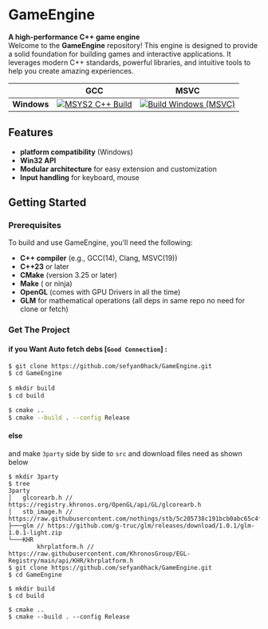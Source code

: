 # GameEngine

**A high-performance C++ game engine**  
Welcome to the **GameEngine** repository! This engine is designed to provide a solid foundation for building games and interactive applications. It leverages modern C++ standards, powerful libraries, and intuitive tools to help you create amazing experiences.

|         | **GCC** | **MSVC** |
| ------- | --- | ---- |
| **Windows** | [![MSYS2 C++ Build](https://github.com/sefyan0hack/GameEngine/actions/workflows/cpp_Mingw.yml/badge.svg?event=push)](https://github.com/sefyan0hack/GameEngine/actions/workflows/cpp_Mingw.yml) | [![Build Windows (MSVC)](https://github.com/sefyan0hack/GameEngine/actions/workflows/cpp_work.yml/badge.svg?event=push)](https://github.com/sefyan0hack/GameEngine/actions/workflows/cpp_work.yml) |


## Features

- **platform compatibility** (Windows)
- **Win32 API**
- **Modular architecture** for easy extension and customization
- **Input handling** for keyboard, mouse
  
## Getting Started

### Prerequisites

To build and use GameEngine, you’ll need the following:

- **C++ compiler** (e.g., GCC(14), Clang, MSVC(19))
- **C++23** or later
- **CMake** (version 3.25 or later)
- **Make** ( or ninja)
- **OpenGL** (comes with GPU Drivers in all the time)
- **GLM** for mathematical operations (all deps in same repo no need for clone or fetch)

### Get The Project 

#### if you Want Auto fetch debs [`Good Connection`] :
```bash
$ git clone https://github.com/sefyan0hack/GameEngine.git
$ cd GameEngine
   
$ mkdir build
$ cd build

$ cmake ..
$ cmake --build . --config Release
```
#### else
and make `3party` side by side to `src` and download files need  as shown below
```
$ mkdir 3party
$ tree
3party
│   glcorearb.h // https://registry.khronos.org/OpenGL/api/GL/glcorearb.h
│   stb_image.h // https://raw.githubusercontent.com/nothings/stb/5c205738c191bcb0abc65c4febfa9bd25ff35234/stb_image.h
├───glm // https://github.com/g-truc/glm/releases/download/1.0.1/glm-1.0.1-light.zip
└───KHR
        khrplatform.h // https://raw.githubusercontent.com/KhronosGroup/EGL-Registry/main/api/KHR/khrplatform.h
$ git clone https://github.com/sefyan0hack/GameEngine.git
$ cd GameEngine
   
$ mkdir build
$ cd build

$ cmake ..
$ cmake --build . --config Release
```